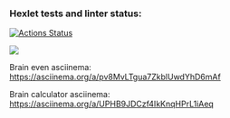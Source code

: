### Hexlet tests and linter status:
[![Actions Status](https://github.com/YanovskiyS/python-project-49/actions/workflows/hexlet-check.yml/badge.svg)](https://github.com/YanovskiyS/python-project-49/actions)

<a href="https://codeclimate.com/github/YanovskiyS/python-project-49/maintainability"><img src="https://api.codeclimate.com/v1/badges/994d1ab7fcfb34fa428f/maintainability" /></a>

Brain even asciinema:
 https://asciinema.org/a/pv8MvLTgua7ZkblUwdYhD6mAf

 Brain calculator asciinema:
  https://asciinema.org/a/UPHB9JDCzf4IkKnqHPrL1iAeq